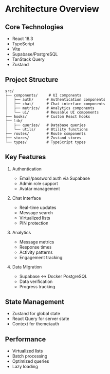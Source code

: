 # Architecture Overview

## Core Technologies
- React 18.3
- TypeScript
- Vite
- Supabase/PostgreSQL
- TanStack Query
- Zustand

## Project Structure
```
src/
├── components/     # UI components
│   ├── auth/      # Authentication components
│   ├── chat/      # Chat interface components
│   ├── metrics/   # Analytics components
│   └── ui/        # Reusable UI components
├── hooks/         # Custom React hooks
├── lib/          
│   ├── queries/   # Database queries
│   └── utils/     # Utility functions
├── routes/        # Route components
├── stores/        # Zustand stores
└── types/         # TypeScript types
```

## Key Features
1. Authentication
   - Email/password auth via Supabase
   - Admin role support
   - Avatar management

2. Chat Interface
   - Real-time updates
   - Message search
   - Virtualized lists
   - PIN protection

3. Analytics
   - Message metrics
   - Response times
   - Activity patterns
   - Engagement tracking

4. Data Migration
   - Supabase ↔ Docker PostgreSQL
   - Data verification
   - Progress tracking

## State Management
- Zustand for global state
- React Query for server state
- Context for theme/auth

## Performance
- Virtualized lists
- Batch processing
- Optimized queries
- Lazy loading